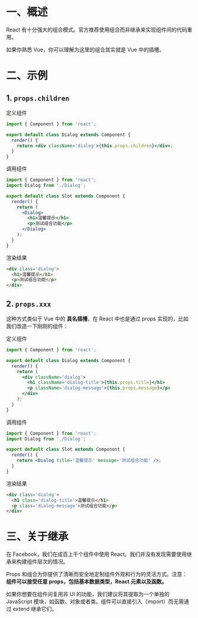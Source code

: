 # 一、概述

React 有十分强大的组合模式。官方推荐使用组合而非继承来实现组件间的代码重用。

如果你熟悉 Vue，你可以理解为这里的组合其实就是 Vue 中的插槽。

# 二、示例

## 1. `props.children`

定义组件

```jsx
import { Component } from 'react';

export default class Dialog extends Component {
  render() {
    return <div className='dialog'>{this.props.children}</div>;
  }
}
```

调用组件

```jsx
import { Component } from 'react';
import Dialog from './Dialog';

export default class Slot extends Component {
  render() {
    return (
      <Dialog>
        <h1>温馨提示</h1>
        <p>测试组合功能</p>
      </Dialog>
    );
  }
}
```

渲染结果

```html
<div class='dialog'>
  <h1>温馨提示</h1>
  <p>测试组合功能</p>
</div>
```

## 2. `props.xxx`

这种方式类似于 Vue 中的 **具名插槽**，在 React 中也是通过 props 实现的，比如我们改造一下刚刚的组件：

定义组件

```jsx
import { Component } from 'react';

export default class Dialog extends Component {
  render() {
    return (
      <div className='dialog'>
        <h1 className='dialog-title'>{this.props.title}</h1>
        <p className='dialog-message'>{this.props.message}</p>
      </div>
    );
  }
}
```

调用组件

```jsx
import { Component } from 'react';
import Dialog from './Dialog';

export default class Slot extends Component {
  render() {
    return <Dialog title='温馨提示' message='测试组合功能' />;
  }
}
```

渲染结果

```html
<div class='dialog'>
  <h1 class='dialog-title'>温馨提示</h1>
  <p class='dialog-message'>测试组合功能</p>
</div>
```

# 三、关于继承

在 Facebook，我们在成百上千个组件中使用 React。我们并没有发现需要使用继承来构建组件层次的情况。

Props 和组合为你提供了清晰而安全地定制组件外观和行为的灵活方式。注意：**组件可以接受任意 props，包括基本数据类型，React 元素以及函数。**

如果你想要在组件间复用非 UI 的功能，我们建议将其提取为一个单独的 JavaScript 模块，如函数、对象或者类。组件可以直接引入（import）而无需通过 extend 继承它们。